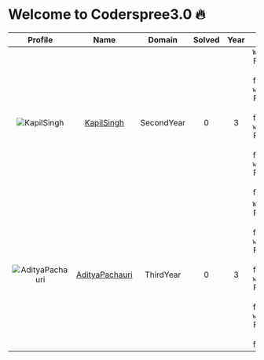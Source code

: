 
Welcome to Coderspree3.0 🔥
==========================
  
  

|Profile|Name|Domain|Solved|Year|logs|
| :---: | :---: | :---: | :---: | :---: | :---: |
|![KapilSingh](https://avatars.githubusercontent.com/u/84376218?v=4&s=100)|[KapilSingh](https://github.com/Kapilsingh2003)|SecondYear|0|3|`Week_1` Folder not found, `week_2` Folder not found, `week_3` Folder not found, `week_4` Folder not found, |
|![AdityaPachauri](https://avatars.githubusercontent.com/u/84376218?v=4&s=100)|[AdityaPachauri](https://github.com/AdityyaX)|ThirdYear|0|3|`Week_1` Folder not found, `week_2` Folder not found, `week_3` Folder not found, `week_4` Folder not found, |
